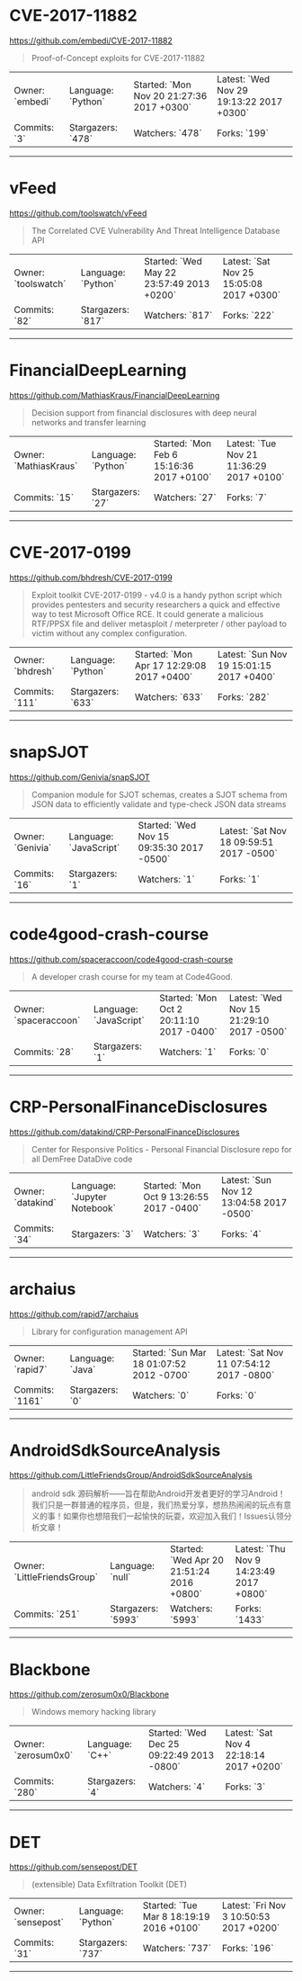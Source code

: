# CVE-2017-11882

https://github.com/embedi/CVE-2017-11882
<blockquote>
Proof-of-Concept exploits for CVE-2017-11882
</blockquote>

<table>
<tr><td>Owner: `embedi`</td>
    <td>Language: `Python`</td>
    <td>Started: `Mon Nov 20 21:27:36 2017 +0300`</td>
    <td>Latest: `Wed Nov 29 19:13:22 2017 +0300`</td></tr>
<tr><td>Commits: `3`</td>
    <td>Stargazers: `478`</td>
    <td>Watchers: `478`</td>
    <td>Forks: `199`</td></tr>
</table>

---

# vFeed

https://github.com/toolswatch/vFeed
<blockquote>
The Correlated CVE Vulnerability And Threat Intelligence Database API
</blockquote>

<table>
<tr><td>Owner: `toolswatch`</td>
    <td>Language: `Python`</td>
    <td>Started: `Wed May 22 23:57:49 2013 +0200`</td>
    <td>Latest: `Sat Nov 25 15:05:08 2017 +0300`</td></tr>
<tr><td>Commits: `82`</td>
    <td>Stargazers: `817`</td>
    <td>Watchers: `817`</td>
    <td>Forks: `222`</td></tr>
</table>

---

# FinancialDeepLearning

https://github.com/MathiasKraus/FinancialDeepLearning
<blockquote>
Decision support from financial disclosures with deep neural networks and transfer learning
</blockquote>

<table>
<tr><td>Owner: `MathiasKraus`</td>
    <td>Language: `Python`</td>
    <td>Started: `Mon Feb 6 15:16:36 2017 +0100`</td>
    <td>Latest: `Tue Nov 21 11:36:29 2017 +0100`</td></tr>
<tr><td>Commits: `15`</td>
    <td>Stargazers: `27`</td>
    <td>Watchers: `27`</td>
    <td>Forks: `7`</td></tr>
</table>

---

# CVE-2017-0199

https://github.com/bhdresh/CVE-2017-0199
<blockquote>
Exploit toolkit CVE-2017-0199 - v4.0 is a handy python script which provides pentesters and security researchers a quick and effective way to test Microsoft Office RCE. It could generate a malicious RTF/PPSX file and deliver metasploit / meterpreter / other payload to victim without any complex configuration.
</blockquote>

<table>
<tr><td>Owner: `bhdresh`</td>
    <td>Language: `Python`</td>
    <td>Started: `Mon Apr 17 12:29:08 2017 +0400`</td>
    <td>Latest: `Sun Nov 19 15:01:15 2017 +0400`</td></tr>
<tr><td>Commits: `111`</td>
    <td>Stargazers: `633`</td>
    <td>Watchers: `633`</td>
    <td>Forks: `282`</td></tr>
</table>

---

# snapSJOT

https://github.com/Genivia/snapSJOT
<blockquote>
Companion module for SJOT schemas, creates a SJOT schema from JSON data to efficiently validate and type-check JSON data streams
</blockquote>

<table>
<tr><td>Owner: `Genivia`</td>
    <td>Language: `JavaScript`</td>
    <td>Started: `Wed Nov 15 09:35:30 2017 -0500`</td>
    <td>Latest: `Sat Nov 18 09:59:51 2017 -0500`</td></tr>
<tr><td>Commits: `16`</td>
    <td>Stargazers: `1`</td>
    <td>Watchers: `1`</td>
    <td>Forks: `1`</td></tr>
</table>

---

# code4good-crash-course

https://github.com/spaceraccoon/code4good-crash-course
<blockquote>
A developer crash course for my team at Code4Good.
</blockquote>

<table>
<tr><td>Owner: `spaceraccoon`</td>
    <td>Language: `JavaScript`</td>
    <td>Started: `Mon Oct 2 20:11:10 2017 -0400`</td>
    <td>Latest: `Wed Nov 15 21:29:10 2017 -0500`</td></tr>
<tr><td>Commits: `28`</td>
    <td>Stargazers: `1`</td>
    <td>Watchers: `1`</td>
    <td>Forks: `0`</td></tr>
</table>

---

# CRP-PersonalFinanceDisclosures

https://github.com/datakind/CRP-PersonalFinanceDisclosures
<blockquote>
Center for Responsive Politics - Personal Financial Disclosure repo for all DemFree DataDive code
</blockquote>

<table>
<tr><td>Owner: `datakind`</td>
    <td>Language: `Jupyter Notebook`</td>
    <td>Started: `Mon Oct 9 13:26:55 2017 -0400`</td>
    <td>Latest: `Sun Nov 12 13:04:58 2017 -0500`</td></tr>
<tr><td>Commits: `34`</td>
    <td>Stargazers: `3`</td>
    <td>Watchers: `3`</td>
    <td>Forks: `4`</td></tr>
</table>

---

# archaius

https://github.com/rapid7/archaius
<blockquote>
Library for configuration management API
</blockquote>

<table>
<tr><td>Owner: `rapid7`</td>
    <td>Language: `Java`</td>
    <td>Started: `Sun Mar 18 01:07:52 2012 -0700`</td>
    <td>Latest: `Sat Nov 11 07:54:12 2017 -0800`</td></tr>
<tr><td>Commits: `1161`</td>
    <td>Stargazers: `0`</td>
    <td>Watchers: `0`</td>
    <td>Forks: `0`</td></tr>
</table>

---

# AndroidSdkSourceAnalysis

https://github.com/LittleFriendsGroup/AndroidSdkSourceAnalysis
<blockquote>
android sdk 源码解析——旨在帮助Android开发者更好的学习Android！我们只是一群普通的程序员，但是，我们热爱分享，想热热闹闹的玩点有意义的事！如果你也想陪我们一起愉快的玩耍，欢迎加入我们！Issues认领分析文章！
</blockquote>

<table>
<tr><td>Owner: `LittleFriendsGroup`</td>
    <td>Language: `null`</td>
    <td>Started: `Wed Apr 20 21:51:24 2016 +0800`</td>
    <td>Latest: `Thu Nov 9 14:23:49 2017 +0800`</td></tr>
<tr><td>Commits: `251`</td>
    <td>Stargazers: `5993`</td>
    <td>Watchers: `5993`</td>
    <td>Forks: `1433`</td></tr>
</table>

---

# Blackbone

https://github.com/zerosum0x0/Blackbone
<blockquote>
Windows memory hacking library
</blockquote>

<table>
<tr><td>Owner: `zerosum0x0`</td>
    <td>Language: `C++`</td>
    <td>Started: `Wed Dec 25 09:22:49 2013 -0800`</td>
    <td>Latest: `Sat Nov 4 22:18:14 2017 +0200`</td></tr>
<tr><td>Commits: `280`</td>
    <td>Stargazers: `4`</td>
    <td>Watchers: `4`</td>
    <td>Forks: `3`</td></tr>
</table>

---

# DET

https://github.com/sensepost/DET
<blockquote>
(extensible) Data Exfiltration Toolkit (DET)
</blockquote>

<table>
<tr><td>Owner: `sensepost`</td>
    <td>Language: `Python`</td>
    <td>Started: `Tue Mar 8 18:19:19 2016 +0100`</td>
    <td>Latest: `Fri Nov 3 10:50:53 2017 +0200`</td></tr>
<tr><td>Commits: `31`</td>
    <td>Stargazers: `737`</td>
    <td>Watchers: `737`</td>
    <td>Forks: `196`</td></tr>
</table>

---

